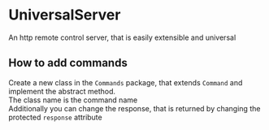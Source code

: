 # UniversalServer
An http remote control server, that is easily extensible and universal

## How to add commands
Create a new class in the `Commands` package, that extends `Command` and implement the abstract method.  
The class name is the command name  
Additionally you can change the response, that is returned by changing the protected `response` attribute
